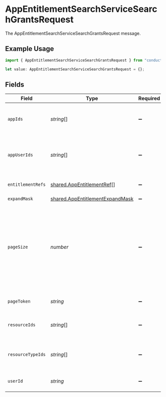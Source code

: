 # AppEntitlementSearchServiceSearchGrantsRequest

The AppEntitlementSearchServiceSearchGrantsRequest message.

## Example Usage

```typescript
import { AppEntitlementSearchServiceSearchGrantsRequest } from "conductorone-sdk-typescript/sdk/models/shared";

let value: AppEntitlementSearchServiceSearchGrantsRequest = {};
```

## Fields

| Field                                                                                                                             | Type                                                                                                                              | Required                                                                                                                          | Description                                                                                                                       |
| --------------------------------------------------------------------------------------------------------------------------------- | --------------------------------------------------------------------------------------------------------------------------------- | --------------------------------------------------------------------------------------------------------------------------------- | --------------------------------------------------------------------------------------------------------------------------------- |
| `appIds`                                                                                                                          | *string*[]                                                                                                                        | :heavy_minus_sign:                                                                                                                | Search for grants contained in any of these apps.                                                                                 |
| `appUserIds`                                                                                                                      | *string*[]                                                                                                                        | :heavy_minus_sign:                                                                                                                | Search for grants that are granted to any of these app user ids.                                                                  |
| `entitlementRefs`                                                                                                                 | [shared.AppEntitlementRef](../../../sdk/models/shared/appentitlementref.md)[]                                                     | :heavy_minus_sign:                                                                                                                | Search for grants of an entitlement                                                                                               |
| `expandMask`                                                                                                                      | [shared.AppEntitlementExpandMask](../../../sdk/models/shared/appentitlementexpandmask.md)                                         | :heavy_minus_sign:                                                                                                                | N/A                                                                                                                               |
| `pageSize`                                                                                                                        | *number*                                                                                                                          | :heavy_minus_sign:                                                                                                                | The pageSize where 0 <= pageSize <= 100. Values < 10 will be set to 10. A value of 0 returns the default page size (currently 25) |
| `pageToken`                                                                                                                       | *string*                                                                                                                          | :heavy_minus_sign:                                                                                                                | The pageToken field.                                                                                                              |
| `resourceIds`                                                                                                                     | *string*[]                                                                                                                        | :heavy_minus_sign:                                                                                                                | Search for grants within a resource.                                                                                              |
| `resourceTypeIds`                                                                                                                 | *string*[]                                                                                                                        | :heavy_minus_sign:                                                                                                                | Search grants for given resource types.                                                                                           |
| `userId`                                                                                                                          | *string*                                                                                                                          | :heavy_minus_sign:                                                                                                                | Search for grants of a user                                                                                                       |